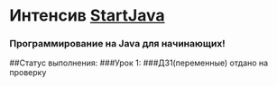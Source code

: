 # Интенсив [StartJava](https://topjava.ru/startjava)
### Программирование на Java для начинающих!

##Статус выполнения:
###Урок 1:
###ДЗ1(переменные) отдано на проверку
